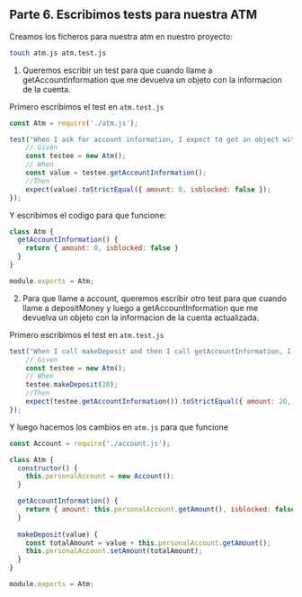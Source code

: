 ## Parte 6. Escribimos tests para nuestra ATM
Creamos los ficheros para nuestra atm en nuestro proyecto:
```bash
touch atm.js atm.test.js
```

1. Queremos escribir un test para que cuando llame a getAccountInformation que me devuelva un objeto con la informacion de la cuenta.

Primero escribimos el test en `atm.test.js`
```javascript
const Atm = require('./atm.js');

test("When I ask for account information, I expect to get an object with the expected information", () => {
    // Given
    const testee = new Atm();
    // When
    const value = testee.getAccountInformation();
    //Then
    expect(value).toStrictEqual({ amount: 0, isblocked: false });
});
```

Y escribimos el codigo para que funcione:
```javascript
class Atm {
  getAccountInformation() {
    return { amount: 0, isblocked: false }
  }
}

module.exports = Atm;
```

2. Para que llame a account, queremos escribir otro test para que cuando llame a depositMoney y luego a getAccountInformation que me devuelva un objeto con la informacion de la cuenta actualizada.

Primero escribimos el test en `atm.test.js`
```javascript
test("When I call makeDeposit and then I call getAccountInformation, I expect to get a json with the expected information", () => {
    // Given
    const testee = new Atm();
    // When
    testee.makeDeposit(20);
    //Then
    expect(testee.getAccountInformation()).toStrictEqual({ amount: 20, isblocked: false });
});
```

Y luego hacemos los cambios en `atm.js` para que funcione
```javascript
const Account = require('./account.js');

class Atm {
  constructor() {
    this.personalAccount = new Account();
  }

  getAccountInformation() {
    return { amount: this.personalAccount.getAmount(), isblocked: false }
  }
  
  makeDeposit(value) {
    const totalAmount = value + this.personalAccount.getAmount();
    this.personalAccount.setAmount(totalAmount);
  }
}

module.exports = Atm;
```
